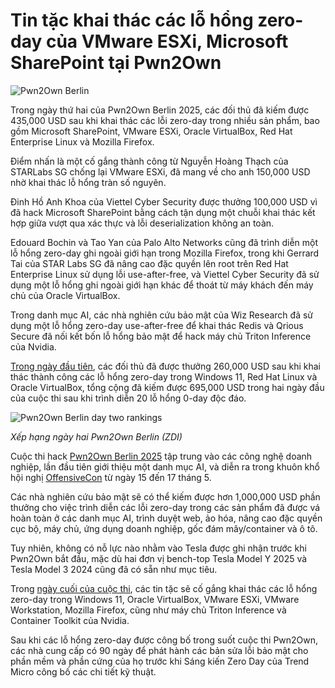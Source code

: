 # Tin tặc khai thác các lỗ hổng zero-day của VMware ESXi, Microsoft SharePoint tại Pwn2Own

![Pwn2Own Berlin](https://www.bleepstatic.com/content/hl-images/2025/05/16/Pwn2Own_Berlin.jpg)

Trong ngày thứ hai của Pwn2Own Berlin 2025, các đối thủ đã kiếm được 435,000 USD sau khi khai thác các lỗi zero-day trong nhiều sản phẩm, bao gồm Microsoft SharePoint, VMware ESXi, Oracle VirtualBox, Red Hat Enterprise Linux và Mozilla Firefox.

Điểm nhấn là một cố gắng thành công từ Nguyễn Hoàng Thạch của STARLabs SG chống lại VMware ESXi, đã mang về cho anh 150,000 USD nhờ khai thác lỗ hổng tràn số nguyên.

Đinh Hồ Anh Khoa của Viettel Cyber Security được thưởng 100,000 USD vì đã hack Microsoft SharePoint bằng cách tận dụng một chuỗi khai thác kết hợp giữa vượt qua xác thực và lỗi deserialization không an toàn.

Edouard Bochin và Tao Yan của Palo Alto Networks cũng đã trình diễn một lỗ hổng zero-day ghi ngoài giới hạn trong Mozilla Firefox, trong khi Gerrard Tai của STAR Labs SG đã nâng cao đặc quyền lên root trên Red Hat Enterprise Linux sử dụng lỗi use-after-free, và Viettel Cyber Security đã sử dụng một lỗ hổng ghi ngoài giới hạn khác để thoát từ máy khách đến máy chủ của Oracle VirtualBox.

Trong danh mục AI, các nhà nghiên cứu bảo mật của Wiz Research đã sử dụng một lỗ hổng zero-day use-after-free để khai thác Redis và Qrious Secure đã nối kết bốn lỗ hổng bảo mật để hack máy chủ Triton Inference của Nvidia.

[Trong ngày đầu tiên](https://www.bleepingcomputer.com/news/security/windows-11-and-red-hat-linux-virtualbox-hacked-on-first-day-of-pwn2own/), các đối thủ đã được thưởng 260,000 USD sau khi khai thác thành công các lỗ hổng zero-day trong Windows 11, Red Hat Linux và Oracle VirtualBox, tổng cộng đã kiếm được 695,000 USD trong hai ngày đầu của cuộc thi sau khi trình diễn 20 lỗ hổng 0-day độc đáo.

![Pwn2Own Berlin day two rankings](https://www.bleepstatic.com/images/news/u/1109292/2025/Pwn2Own-Berlin-day-two-rankings.jpg)

_Xếp hạng ngày hai Pwn2Own Berlin (ZDI)_

​​​Cuộc thi hack [Pwn2Own Berlin 2025](http://www.zerodayinitiative.com/blog/2025/2/24/announcing-pwn2own-berlin-2025) tập trung vào các công nghệ doanh nghiệp, lần đầu tiên giới thiệu một danh mục AI, và diễn ra trong khuôn khổ hội nghị [OffensiveCon](https://www.offensivecon.org/) từ ngày 15 đến 17 tháng 5.

Các nhà nghiên cứu bảo mật sẽ có thể kiếm được hơn 1,000,000 USD phần thưởng cho việc trình diễn các lỗi zero-day trong các sản phẩm đã được vá hoàn toàn ở các danh mục AI, trình duyệt web, ảo hóa, nâng cao đặc quyền cục bộ, máy chủ, ứng dụng doanh nghiệp, gốc đám mây/container và ô tô.

Tuy nhiên, không có nỗ lực nào nhằm vào Tesla được ghi nhận trước khi Pwn2Own bắt đầu, mặc dù hai đơn vị bench-top Tesla Model Y 2025 và Tesla Model 3 2024 cũng đã có sẵn như mục tiêu.

Trong [ngày cuối của cuộc thi](https://www.zerodayinitiative.com/blog/2025/5/14/pwn2own-berlin-the-full-schedule#day3), các tin tặc sẽ cố gắng khai thác các lỗ hổng zero-day trong Windows 11, Oracle VirtualBox, VMware ESXi, VMware Workstation, Mozilla Firefox, cũng như máy chủ Triton Inference và Container Toolkit của Nvidia.

Sau khi các lỗ hổng zero-day được công bố trong suốt cuộc thi Pwn2Own, các nhà cung cấp có 90 ngày để phát hành các bản sửa lỗi bảo mật cho phần mềm và phần cứng của họ trước khi Sáng kiến Zero Day của Trend Micro công bố các chi tiết kỹ thuật.